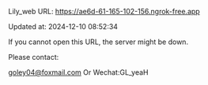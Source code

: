 Lily_web URL: https://ae6d-61-165-102-156.ngrok-free.app

Updated at: 2024-12-10 08:52:34

If you cannot open this URL, the server might be down.

Please contact: 

goley04@foxmail.com Or Wechat:GL_yeaH